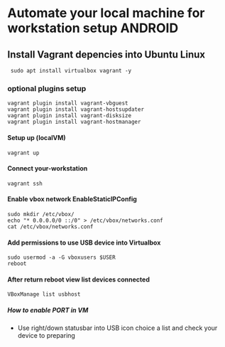 # Automate your local machine for workstation setup ANDROID


## Install Vagrant depencies into Ubuntu Linux
```
 sudo apt install virtualbox vagrant -y
```

### optional plugins setup
```
vagrant plugin install vagrant-vbguest
vagrant plugin install vagrant-hostsupdater
vagrant plugin install vagrant-disksize
vagrant plugin install vagrant-hostmanager

```

#### Setup up (localVM)
```
vagrant up
```

#### Connect your-workstation
```
vagrant ssh
```
#### Enable vbox network EnableStaticIPConfig
```
sudo mkdir /etc/vbox/
echo "* 0.0.0.0/0 ::/0" > /etc/vbox/networks.conf
cat /etc/vbox/networks.conf
```

#### Add permissions to use USB device into Virtualbox
```
sudo usermod -a -G vboxusers $USER
reboot
```

#### After return reboot view list devices connected
```
VBoxManage list usbhost
```
##### How to enable PORT in VM 

- Use right/down statusbar into USB icon choice a list and check your device to preparing

